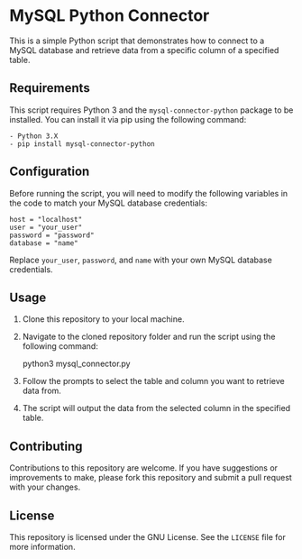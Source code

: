 ﻿# MySQL Python Connector

This is a simple Python script that demonstrates how to connect to a MySQL database and retrieve data from a specific column of a specified table.

## Requirements

This script requires Python 3 and the `mysql-connector-python` package to be installed. You can install it via pip using the following command:
	
	- Python 3.X
	- pip install mysql-connector-python

## Configuration

Before running the script, you will need to modify the following variables in the code to match your MySQL database credentials:

	host = "localhost"
	user = "your_user"
	password = "password"
	database = "name"


Replace `your_user`, `password`, and `name` with your own MySQL database credentials.

## Usage

1. Clone this repository to your local machine.
2. Navigate to the cloned repository folder and run the script using the following command:

	python3 mysql_connector.py

3. Follow the prompts to select the table and column you want to retrieve data from.
4. The script will output the data from the selected column in the specified table.

## Contributing

Contributions to this repository are welcome. If you have suggestions or improvements to make, please fork this repository and submit a pull request with your changes.

## License

This repository is licensed under the GNU License. See the `LICENSE` file for more information.

